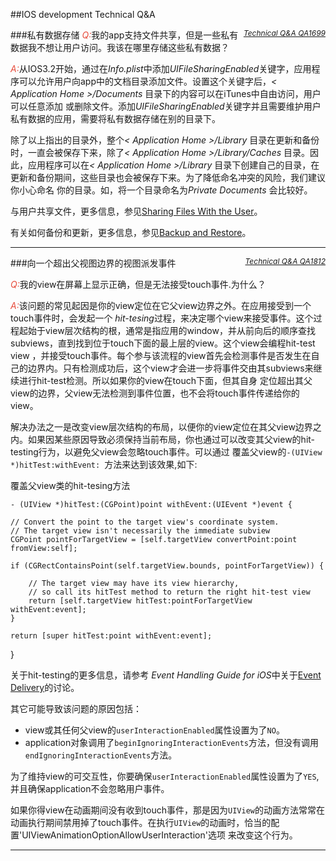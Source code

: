 
##IOS development Technical Q&A 


###私有数据存储<em style="font-size:12px;float:right">[Technical Q&A QA1699](https://developer.apple.com/library/ios/qa/qa1699/_index.html)</em>
<span style="color:#E74C3C"><em>Q:</em></span>我的app支持文件共享，但是一些私有数据我不想让用户访问。我该在哪里存储这些私有数据？

<span style="color:#E74C3C"><em>A:</em></span>从IOS3.2开始，通过在<em>Info.plist</em>中添加<em>UIFileSharingEnabled</em>关键字，应用程序可以允许用户向app中的文档目录添加文件。设置这个关键字后，<em>&lt; Application Home &gt;/Documents </em>目录下的内容可以在iTunes中自由访问，用户可以任意添加
或删除文件。添加<em>UIFileSharingEnabled</em>关键字并且需要维护用户私有数据的应用，需要将私有数据存储在别的目录下。

除了以上指出的目录外，整个<em>&lt; Application Home &gt;/Library </em>目录在更新和备份时，一直会被保存下来，除了<em>&lt; Application Home &gt;/Library/Caches </em>目录。因此，应用程序可以在<em>&lt; Application Home &gt;/Library </em>目录下创建自己的目录，在更新和备份期间，这些目录也会被保存下来。为了降低命名冲突的风险，我们建议你小心命名
你的目录。如，将一个目录命名为<em>Private Documents </em>会比较好。

与用户共享文件，更多信息，参见[Sharing Files With the User](https://developer.apple.com/library/ios/documentation/Miscellaneous/Conceptual/iPhoneOSTechOverview/CoreServicesLayer/CoreServicesLayer.html)。

有关如何备份和更新，更多信息，参见[Backup and Restore](http://developer.apple.com/library/ios/#documentation/iphone/conceptual/iphoneosprogrammingguide/RuntimeEnvironment/RuntimeEnvironment.html)。

***


###向一个超出父视图边界的视图派发事件<em style="font-size:12px;float:right">[Technical Q&A QA1812](https://developer.apple.com/library/ios/qa/qa2013/qa1812.html)</em>

<span style="color:#E74C3C"><em>Q:</em></span>我的view在屏幕上显示正确，但是无法接受touch事件.为什么？

<span style="color:#E74C3C"><em>A:</em></span>该问题的常见起因是你的view定位在它父view边界之外。在应用接受到一个touch事件时，会发起一个<em>
hit-tesing</em>过程，来决定哪个view来接受事件。这个过程起始于view层次结构的根，通常是指应用的window，并从前向后的顺序查找subviews，直到找到位于touch下面的最上层的view。这个view会编程hit-test 
view ，并接受touch事件。每个参与该流程的view首先会检测事件是否发生在自己的边界内。只有检测成功后，这个view才会进一步将事件交由其subviews来继续进行hit-test检测。所以如果你的view在touch下面，但其自身
定位超出其父view的边界，父view无法检测到事件位置，也不会将touch事件传递给你的view。

解决办法之一是改变view层次结构的布局，以便你的view定位在其父view边界之内。如果因某些原因导致必须保持当前布局，你也通过可以改变其父view的hit-testing行为，以避免父view会忽略touch事件。可以通过
覆盖父view的`-(UIView *)hitTest:withEvent: `方法来达到该效果,如下:

覆盖父view类的hit-tesing方法

	- (UIView *)hitTest:(CGPoint)point withEvent:(UIEvent *)event {

    // Convert the point to the target view's coordinate system.
    // The target view isn't necessarily the immediate subview
    CGPoint pointForTargetView = [self.targetView convertPoint:point fromView:self];

    if (CGRectContainsPoint(self.targetView.bounds, pointForTargetView)) {

        // The target view may have its view hierarchy,
        // so call its hitTest method to return the right hit-test view
        return [self.targetView hitTest:pointForTargetView withEvent:event];
    }

    return [super hitTest:point withEvent:event];
}

关于hit-testing的更多信息，请参考<em> Event Handling Guide for iOS</em>中关于[Event Delivery](http://developer.apple.com/library/ios/documentation/EventHandling/Conceptual/EventHandlingiPhoneOS/event_delivery_responder_chain/event_delivery_responder_chain.html)的讨论。

其它可能导致该问题的原因包括：

+ view或其任何父view的`userInteractionEnabled`属性设置为了`NO`。
+ application对象调用了`beginIgnoringInteractionEvents`方法，但没有调用`endIgnoringInteractionEvents`方法。


为了维持view的可交互性，你要确保`userInteractionEnabled`属性设置为了`YES`,并且确保application不会忽略用户事件。

如果你得view在动画期间没有收到touch事件，那是因为`UIView`的动画方法常常在动画执行期间禁用掉了touch事件。在执行`UIView`的动画时，恰当的配置'UIViewAnimationOptionAllowUserInteraction'选项
来改变这个行为。

***













